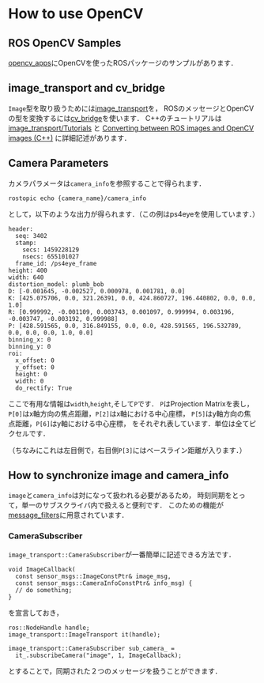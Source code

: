 # How to use OpenCV

## ROS OpenCV Samples

[opencv_apps]にOpenCVを使ったROSパッケージのサンプルがあります．

## image_transport and cv_bridge

`Image`型を取り扱うためには[image_transport]を，
ROSのメッセージとOpenCVの型を変換するには[cv_bridge]を使います．
C++のチュートリアルは
[image_transport/Tutorials]
と
[Converting between ROS images and OpenCV images (C++)]
に詳細記述があります．

## Camera Parameters

カメラパラメータは`camera_info`を参照することで得られます．

```
rostopic echo {camera_name}/camera_info
```

として，以下のような出力が得られます．（この例はps4eyeを使用しています．）

```
header:
  seq: 3402
  stamp:
    secs: 1459228129
    nsecs: 655101027
  frame_id: /ps4eye_frame
height: 400
width: 640
distortion_model: plumb_bob
D: [-0.001645, -0.002527, 0.000978, 0.001781, 0.0]
K: [425.075706, 0.0, 321.26391, 0.0, 424.860727, 196.440802, 0.0, 0.0, 1.0]
R: [0.999992, -0.001109, 0.003743, 0.001097, 0.999994, 0.003196, -0.003747, -0.003192, 0.999988]
P: [428.591565, 0.0, 316.849155, 0.0, 0.0, 428.591565, 196.532789, 0.0, 0.0, 0.0, 1.0, 0.0]
binning_x: 0
binning_y: 0
roi:
  x_offset: 0
  y_offset: 0
  height: 0
  width: 0
  do_rectify: True
```

ここで有用な情報は`width`,`height`,そして`P`です．
`P`はProjection Matrixを表し，
`P[0]`はx軸方向の焦点距離，`P[2]`はx軸における中心座標，
`P[5]`はy軸方向の焦点距離，`P[6]`はy軸における中心座標，
をそれぞれ表しています．単位は全てピクセルです．

（ちなみにこれは左目側で，右目側`P[3]`にはベースライン距離が入ります．）


## How to synchronize image and camera_info

`image`と`camera_info`は対になって扱われる必要があるため，
時刻同期をとって，単一のサブスクライバ内で扱えると便利です．
このための機能が[message_filters]に用意されています．

### CameraSubscriber

`image_transport::CameraSubscriber`が一番簡単に記述できる方法です．

```
void ImageCallback(
  const sensor_msgs::ImageConstPtr& image_msg,
  const sensor_msgs::CameraInfoConstPtr& info_msg) {
  // do something;
}
```

を宣言しておき，

```
ros::NodeHandle handle;
image_transport::ImageTransport it(handle);

image_transport::CameraSubscriber sub_camera_ =
  it_.subscribeCamera("image", 1, ImageCallback);
```

とすることで，同期された２つのメッセージを扱うことができます．



[opencv_apps]: http://wiki.ros.org/opencv_apps
[image_transport]: http://wiki.ros.org/image_transport
[cv_bridge]: http://wiki.ros.org/cv_bridge
[image_transport/Tutorials]: http://wiki.ros.org/image_transport/Tutorials
[Converting between ROS images and OpenCV images (C++)]: http://wiki.ros.org/cv_bridge/Tutorials/UsingCvBridgeToConvertBetweenROSImagesAndOpenCVImages
[message_filters]: http://wiki.ros.org/message_filters
